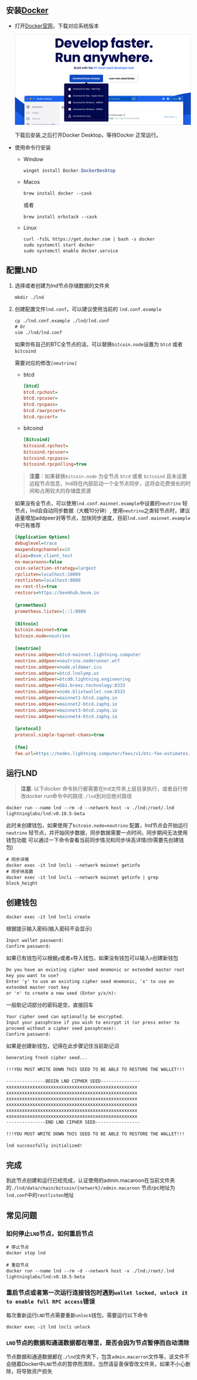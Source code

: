## 安装[Docker](https://www.docker.com/)

- 打开[Docker官网](https://www.docker.com/)，下载对应系统版本

  ![image-20241128wGu4uZRu@2x](../assets/images/image-20241128wGu4uZRu@2x.png)

  下载后安装,之后打开Docker Desktop，等待Docker 正常运行。

- 使用命令行安装

  - Window

    ```powershell
    winget install Docker.DockerDesktop
    ```

  - Macos

    ```shell
    brew install docker --cask
    ```

    或者

    ```shell
    brew install orbstack --cask
    ```

    

  - Linux

    ```shell
    curl -fsSL https://get.docker.com | bash -s docker
    sudo systemctl start docker
    sudo systemctl enable docker.service
    ```


## 配置LND

1. 选择或者创建为lnd节点存储数据的文件夹

   ```shell
   mkdir ./lnd 
   ```

   

2. 创建配置文件`lnd.conf`，可以建议使用当前的 `lnd.conf.example`

    ```shell
    cp ./lnd.conf.example ./lnd/lnd.conf
    # Or
    vim ./lnd/lnd.conf
    ```

    如果你有自己的BTC全节点的话，可以替换`bitcoin.node`设置为 `btcd` 或者 `bitcoind`

    需要对应的修改`[neutrino]` 

    - btcd

      ``` ini
      [btcd]
      btcd.rpchost=
      btcd.rpcuser=
      btcd.rpcpass=
      btcd.rawrpccert=
      btcd.rpccert=
      ```

      

    - bitcoind

      ``` ini
      [Bitcoind]
      bitcoind.rpchost=
      bitcoind.rpcuser=
      bitcoind.rpcpass=
      bitcoind.rpcpolling=true
      ```

    > **注意**：如果替换`bitcoin.node` 为全节点 `btcd` 或者 `bitcoind` 且未设置远程节点信息，lnd将在内部启动一个全节点同步，这将会花费很长的时间和占用较大的存储盘资源

    

    如果没有全节点，可以使用`lnd.conf.mainnet.example`中设置的`neutrino` 轻节点，lnd会自动同步数据（大概10分钟）, 使用`neutrino`之类轻节点时，建议适量增加addpeer对等节点，加快同步速度，目前`lnd.conf.mainnet.example`中已有推荐

    ``` ini
    [Application Options]
    debuglevel=trace
    maxpendingchannels=10
    alias=Bevm_client_test
    no-macaroons=false
    coin-selection-strategy=largest
    rpclisten=localhost:10009
    restlisten=localhost:8080
    no-rest-tls=true
    restcors=https://bevmhub.bevm.io
    
    [prometheus]
    prometheus.listen=[::]:8989
    
    [Bitcoin]
    bitcoin.mainnet=true
    bitcoin.node=neutrino
    
    [neutrino]
    neutrino.addpeer=btcd-mainnet.lightning.computer
    neutrino.addpeer=neutrino.noderunner.wtf
    neutrino.addpeer=node.eldamar.icu
    neutrino.addpeer=btcd.lnolymp.us
    neutrino.addpeer=btcd0.lightning.engineering
    neutrino.addpeer=bb1.breez.technology:8333
    neutrino.addpeer=node.blixtwallet.com:8333
    neutrino.addpeer=mainnet1-btcd.zaphq.io
    neutrino.addpeer=mainnet2-btcd.zaphq.io
    neutrino.addpeer=mainnet3-btcd.zaphq.io
    neutrino.addpeer=mainnet4-btcd.zaphq.io
    
    [protocol]
    protocol.simple-taproot-chans=true
    
    [fee]
    fee.url=https://nodes.lightning.computer/fees/v1/btc-fee-estimates.json
    ```

## 运行LND

> **注意**: 以下docker 命令执行都需要在lnd文件夹上层目录执行，或者自行修改docker run命令中的路径`./lnd`到对应绝对路径

```shell
docker run --name lnd --rm -d --network host -v ./lnd:/root/.lnd lightninglabs/lnd:v0.18.5-beta
```

此时未创建钱包，如果使用了`bitcoin.node=neutrino` 配置，lnd节点会开始运行`neutrino` 轻节点，并开始同步数据，同步数据需要一点时间，同步期间无法使用钱包功能
可以通过一下命令查看当前同步情况和同步块高详情(你需要先创建钱包)

```shell
# 同步详情
docker exec -it lnd lncli --network mainnet getinfo
# 同步块高数
docker exec -it lnd lncli --network mainnet getinfo | grep block_height
```

## 创建钱包

```shell
docker exec -it lnd lncli create
```

根据提示输入密码(输入密码不会显示)

```shell
Input wallet password:
Confirm password:
```

如果已有钱包可以根据`y`或者`x`导入钱包，如果没有钱包可以输入`n`创建新钱包

``` shell
Do you have an existing cipher seed mnemonic or extended master root key you want to use?
Enter 'y' to use an existing cipher seed mnemonic, 'x' to use an extended master root key
or 'n' to create a new seed (Enter y/x/n):
```

一般助记词部分的密码是空，直接回车

```shell
Your cipher seed can optionally be encrypted.
Input your passphrase if you wish to encrypt it (or press enter to proceed without a cipher seed passphrase):
Confirm password:
```

如果是创建新钱包，记得在此步骤记住当前助记词

```shell
Generating fresh cipher seed...

!!!YOU MUST WRITE DOWN THIS SEED TO BE ABLE TO RESTORE THE WALLET!!!

---------------BEGIN LND CIPHER SEED---------------
xxxxxxxxxxxxxxxxxxxxxxxxxxxxxxxxxxxxxxxxxxxxxxxxxx
xxxxxxxxxxxxxxxxxxxxxxxxxxxxxxxxxxxxxxxxxxxxxxxxxx
xxxxxxxxxxxxxxxxxxxxxxxxxxxxxxxxxxxxxxxxxxxxxxxxxx
xxxxxxxxxxxxxxxxxxxxxxxxxxxxxxxxxxxxxxxxxxxxxxxxxx
xxxxxxxxxxxxxxxxxxxxxxxxxxxxxxxxxxxxxxxxxxxxxxxxxx
xxxxxxxxxxxxxxxxxxxxxxxxxxxxxxxxxxxxxxxxxxxxxxxxxx
---------------END LND CIPHER SEED-----------------

!!!YOU MUST WRITE DOWN THIS SEED TO BE ABLE TO RESTORE THE WALLET!!!

lnd successfully initialized!
```



## 完成

到此节点创建和运行已经完成，认证使用的admin.macaroon在当前文件夹的`./lnd/data/chain/bitcoin/{network}/admin.macaroon`
节点rpc地址为`lnd.conf`中的`restlisten`地址

## 常见问题

### 如何停止`LND`节点，如何重启节点

```shell
# 停止节点
docker stop lnd

# 重启节点
docker run --name lnd --rm -d --network host -v ./lnd:/root/.lnd lightninglabs/lnd:v0.18.5-beta
```

### 重启节点或者第一次运行连接钱包时遇到`wallet locked, unlock it to enable full RPC access`错误
每次重新运行`LND`节点需要重新`unlock`钱包，需要运行以下命令

```shell
docker exec -it lnd lncli unlock
```

### `LND`节点的数据和通道数据都在哪里，是否会因为节点暂停而自动清除
节点数据和通道数据都在`./lnd`文件夹下，包含`admin.macarron`文件等，该文件不会随着Docker中`LND`节点的暂停而清除，当然请妥善保管改文件夹，如果不小心删除，将导致资产损失


